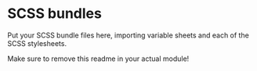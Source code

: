# SCSS bundles

Put your SCSS bundle files here, importing variable sheets and each of the SCSS stylesheets.

Make sure to remove this readme in your actual module!
